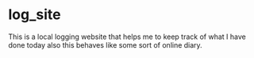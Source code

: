 # log_site
This is a local logging website that helps me to keep track of what I have done today also this behaves like some sort of online diary.
